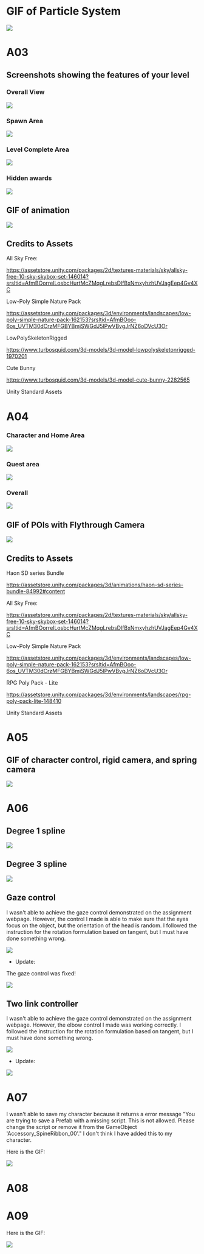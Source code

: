 # GIF of Particle System

![](https://github.com/louis-jingzhe-jiang/cs283-f24-assignments/blob/main/HelloUnity/particle_effect.gif)

# A03

## Screenshots showing the features of your level

### Overall View
![](https://github.com/louis-jingzhe-jiang/cs283-f24-assignments/blob/main/HelloUnity/screenshot_1_overall.png)

### Spawn Area
![](https://github.com/louis-jingzhe-jiang/cs283-f24-assignments/blob/main/HelloUnity/screenshot_3_spawn_area.png)

### Level Complete Area
![](https://github.com/louis-jingzhe-jiang/cs283-f24-assignments/blob/main/HelloUnity/screenshot_4_complete_area.png)

### Hidden awards
![](https://github.com/louis-jingzhe-jiang/cs283-f24-assignments/blob/main/HelloUnity/screenshot_2_hidden_award.png)

## GIF of animation
![](https://github.com/louis-jingzhe-jiang/cs283-f24-assignments/blob/main/HelloUnity/A03.gif)

## Credits to Assets

All Sky Free:

https://assetstore.unity.com/packages/2d/textures-materials/sky/allsky-free-10-sky-skybox-set-146014?srsltid=AfmBOorrelLosbcHurtMcZMqgLrebsDlfBxNmxyhzhUVJagEep4Gv4XC

Low-Poly Simple Nature Pack

https://assetstore.unity.com/packages/3d/environments/landscapes/low-poly-simple-nature-pack-162153?srsltid=AfmBOoo-6os_UVTM30dCrzMFGBYBmjSWGdJ5lPwVBvgJrNZ6oDVcU3Or

LowPolySkeletonRigged

https://www.turbosquid.com/3d-models/3d-model-lowpolyskeletonrigged-1970201

Cute Bunny

https://www.turbosquid.com/3d-models/3d-model-cute-bunny-2282565

Unity Standard Assets


# A04

### Character and Home Area
![](https://github.com/louis-jingzhe-jiang/cs283-f24-assignments/blob/main/HelloUnity/A04-spawn_area_character.png)

### Quest area
![](https://github.com/louis-jingzhe-jiang/cs283-f24-assignments/blob/main/HelloUnity/A04-quest_area.png)

### Overall
![](https://github.com/louis-jingzhe-jiang/cs283-f24-assignments/blob/main/HelloUnity/A04-overall.png)

## GIF of POIs with Flythrough Camera
![](https://github.com/louis-jingzhe-jiang/cs283-f24-assignments/blob/main/HelloUnity/A04.gif)

## Credits to Assets
Haon SD series Bundle

https://assetstore.unity.com/packages/3d/animations/haon-sd-series-bundle-84992#content

All Sky Free:

https://assetstore.unity.com/packages/2d/textures-materials/sky/allsky-free-10-sky-skybox-set-146014?srsltid=AfmBOorrelLosbcHurtMcZMqgLrebsDlfBxNmxyhzhUVJagEep4Gv4XC

Low-Poly Simple Nature Pack

https://assetstore.unity.com/packages/3d/environments/landscapes/low-poly-simple-nature-pack-162153?srsltid=AfmBOoo-6os_UVTM30dCrzMFGBYBmjSWGdJ5lPwVBvgJrNZ6oDVcU3Or

RPG Poly Pack - Lite

https://assetstore.unity.com/packages/3d/environments/landscapes/rpg-poly-pack-lite-148410

Unity Standard Assets

# A05

## GIF of character control, rigid camera, and spring camera 
![](https://github.com/louis-jingzhe-jiang/cs283-f24-assignments/blob/main/HelloUnity/A05.gif)

# A06

## Degree 1 spline
![](https://github.com/louis-jingzhe-jiang/cs283-f24-assignments/blob/main/HelloUnity/A06spline1.gif)

## Degree 3 spline
![](https://github.com/louis-jingzhe-jiang/cs283-f24-assignments/blob/main/HelloUnity/A06spline3.gif)

## Gaze control

I wasn't able to achieve the gaze control demonstrated on the assignment webpage. However, the control I made is able to make sure that the eyes focus on the object, but the orientation of the head is random. I followed the instruction for the rotation formulation based on tangent, but I must have done something wrong.

![](https://github.com/louis-jingzhe-jiang/cs283-f24-assignments/blob/main/HelloUnity/A06gaze.gif)

- Update:

The gaze control was fixed!

![](https://github.com/louis-jingzhe-jiang/cs283-f24-assignments/blob/main/HelloUnity/A06gaze2.gif)

## Two link controller

I wasn't able to achieve the gaze control demonstrated on the assignment webpage. However, the elbow control I made was working correctly. I followed the instruction for the rotation formulation based on tangent, but I must have done something wrong.

![](https://github.com/louis-jingzhe-jiang/cs283-f24-assignments/blob/main/HelloUnity/A06two_link.gif)

- Update:

![](https://github.com/louis-jingzhe-jiang/cs283-f24-assignments/blob/main/HelloUnity/A06two_link2.gif)

# A07

I wasn't able to save my character because it returns a error message "You are trying to save a Prefab with a missing script. This is not allowed. Please change the script or remove it from the GameObject 'Accessory_SpineRibbon_00'." I don't think I have added this to my character. 

Here is the GIF:

![](https://github.com/louis-jingzhe-jiang/cs283-f24-assignments/blob/main/HelloUnity/A07.gif)

# A08

# A09

Here is the GIF:

![](https://github.com/louis-jingzhe-jiang/cs283-f24-assignments/blob/main/HelloUnity/A09.gif)